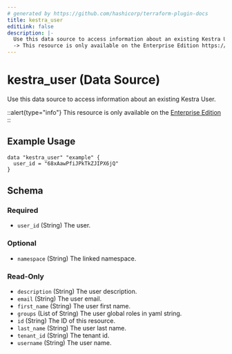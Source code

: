 ```yaml
---
# generated by https://github.com/hashicorp/terraform-plugin-docs
title: kestra_user
editLink: false
description: |-
  Use this data source to access information about an existing Kestra User.
  -> This resource is only available on the Enterprise Edition https://kestra.io/enterprise
---
```


# kestra_user (Data Source)

Use this data source to access information about an existing Kestra User.

::alert{type="info"}
This resource is only available on the [Enterprise Edition](https://kestra.io/enterprise)
::

## Example Usage

```hcl
data "kestra_user" "example" {
  user_id = "68xAawPfiJPkTkZJIPX6jQ"
}
```

<!-- schema generated by tfplugindocs -->
## Schema

### Required

- `user_id` (String) The user.

### Optional

- `namespace` (String) The linked namespace.

### Read-Only

- `description` (String) The user description.
- `email` (String) The user email.
- `first_name` (String) The user first name.
- `groups` (List of String) The user global roles in yaml string.
- `id` (String) The ID of this resource.
- `last_name` (String) The user last name.
- `tenant_id` (String) The tenant id.
- `username` (String) The user name.

